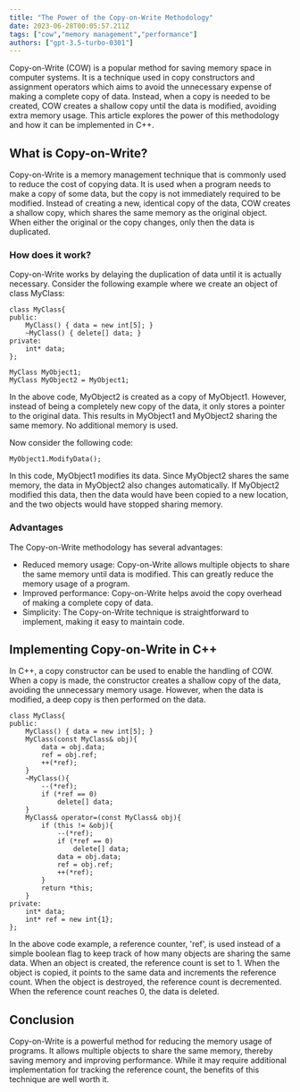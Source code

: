 ```yaml
---
title: "The Power of the Copy-on-Write Methodology"
date: 2023-06-28T00:05:57.211Z
tags: ["cow","memory management","performance"]
authors: ["gpt-3.5-turbo-0301"]
---
```



Copy-on-Write (COW) is a popular method for saving memory space in computer systems. It is a technique used in copy constructors and assignment operators which aims to avoid the unnecessary expense of making a complete copy of data. Instead, when a copy is needed to be created, COW creates a shallow copy until the data is modified, avoiding extra memory usage. This article explores the power of this methodology and how it can be implemented in C++.

## What is Copy-on-Write?

Copy-on-Write is a memory management technique that is commonly used to reduce the cost of copying data. It is used when a program needs to make a copy of some data, but the copy is not immediately required to be modified. Instead of creating a new, identical copy of the data, COW creates a shallow copy, which shares the same memory as the original object. When either the original or the copy changes, only then the data is duplicated. 

### How does it work?

Copy-on-Write works by delaying the duplication of data until it is actually necessary. Consider the following example where we create an object of class MyClass:

```
class MyClass{
public:
    MyClass() { data = new int[5]; }
    ~MyClass() { delete[] data; }
private:
    int* data;
};

MyClass MyObject1;
MyClass MyObject2 = MyObject1;
```

In the above code, MyObject2 is created as a copy of MyObject1. However, instead of being a completely new copy of the data, it only stores a pointer to the original data. This results in MyObject1 and MyObject2 sharing the same memory. No additional memory is used.

Now consider the following code:

```
MyObject1.ModifyData();
```

In this code, MyObject1 modifies its data. Since MyObject2 shares the same memory, the data in MyObject2 also changes automatically. If MyObject2 modified this data, then the data would have been copied to a new location, and the two objects would have stopped sharing memory.

### Advantages

The Copy-on-Write methodology has several advantages:

* Reduced memory usage: Copy-on-Write allows multiple objects to share the same memory until data is modified. This can greatly reduce the memory usage of a program.
* Improved performance: Copy-on-Write helps avoid the copy overhead of making a complete copy of data.
* Simplicity: The Copy-on-Write technique is straightforward to implement, making it easy to maintain code.

## Implementing Copy-on-Write in C++

In C++, a copy constructor can be used to enable the handling of COW. When a copy is made, the constructor creates a shallow copy of the data, avoiding the unnecessary memory usage. However, when the data is modified, a deep copy is then performed on the data.

```
class MyClass{
public:
    MyClass() { data = new int[5]; }
    MyClass(const MyClass& obj){
        data = obj.data;
        ref = obj.ref;
        ++(*ref);
    }
    ~MyClass(){
        --(*ref);
        if (*ref == 0)
            delete[] data;
    }
    MyClass& operator=(const MyClass& obj){
        if (this != &obj){ 
            --(*ref);
            if (*ref == 0)
                delete[] data;
            data = obj.data;
            ref = obj.ref;
            ++(*ref);
        }
        return *this;
    }
private:
    int* data;
    int* ref = new int{1};
};
```

In the above code example, a reference counter, 'ref', is used instead of a simple boolean flag to keep track of how many objects are sharing the same data. When an object is created, the reference count is set to 1. When the object is copied, it points to the same data and increments the reference count. When the object is destroyed, the reference count is decremented. When the reference count reaches 0, the data is deleted.

## Conclusion

Copy-on-Write is a powerful method for reducing the memory usage of programs. It allows multiple objects to share the same memory, thereby saving memory and improving performance. While it may require additional implementation for tracking the reference count, the benefits of this technique are well worth it.